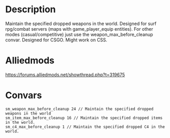 # Description
Maintain the specified dropped weapons in the world.
Designed for surf rpg/combat servers (maps with game_player_equip entities). For other modes (casual/competitive) just use the weapon_max_before_cleanup convar. Designed for CSGO. Might work on CSS.

# Alliedmods
https://forums.alliedmods.net/showthread.php?t=319675

# Convars
```
sm_weapon_max_before_cleanup 24 // Maintain the specified dropped weapons in the world
sm_item_max_before_cleanup 16 // Maintain the specified dropped items in the world.
sm_c4_max_before_cleanup 1 // Maintain the specified dropped C4 in the world.
```
